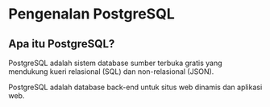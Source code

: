 # Pengenalan PostgreSQL

## Apa itu PostgreSQL?
PostgreSQL adalah sistem database sumber terbuka gratis yang mendukung kueri relasional (SQL) dan non-relasional (JSON).

PostgreSQL adalah database back-end untuk situs web dinamis dan aplikasi web.
